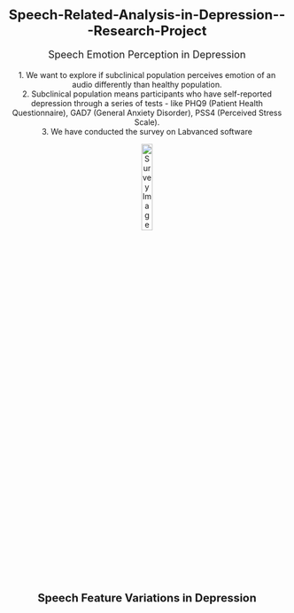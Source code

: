 <h1 style="text-align: center; font-size: 24px;">Speech-Related-Analysis-in-Depression---Research-Project</h1>
<p style="text-align: center; font-size: 18px;">Speech Emotion Perception in Depression</p>
<p style="text-align: center; font-size: 14px;">
    1. We want to explore if subclinical population perceives emotion of an audio differently than healthy population.<br>
    2. Subclinical population means participants who have self-reported depression through a series of tests - like PHQ9 (Patient Health Questionnaire), GAD7 (General Anxiety Disorder), PSS4 (Perceived Stress Scale).<br>
    3. We have conducted the survey on Labvanced software
</p>

<p style="text-align: center;">
    <img src="https://github.com/user-attachments/assets/7a9627d2-6c9a-4e50-97a3-6d8ee3b7c97b" alt="Survey Image" style="width: 20%; height: auto;">
</p>


<h2 style="text-align: center; font-size: 20px;">Speech Feature Variations in Depression</h2>
